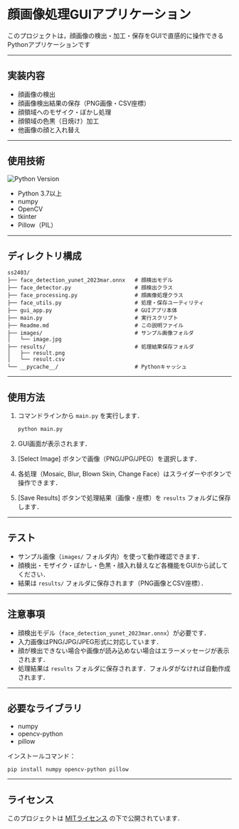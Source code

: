 # 顔画像処理GUIアプリケーション

このプロジェクトは，顔画像の検出・加工・保存をGUIで直感的に操作できるPythonアプリケーションです

---

## 実装内容

- 顔画像の検出
- 顔画像検出結果の保存（PNG画像・CSV座標）
- 顔領域へのモザイク・ぼかし処理
- 顔領域の色黒（日焼け）加工
- 他画像の顔と入れ替え

---

## 使用技術

![Python Version](https://img.shields.io/badge/Python-3.7%2B-blue)

- Python 3.7以上
- numpy
- OpenCV
- tkinter
- Pillow（PIL）

---

## ディレクトリ構成

```
ss2403/
├── face_detection_yunet_2023mar.onnx   # 顔検出モデル
├── face_detector.py                    # 顔検出クラス
├── face_processing.py                  # 顔画像処理クラス
├── face_utils.py                       # 処理・保存ユーティリティ
├── gui_app.py                          # GUIアプリ本体
├── main.py                             # 実行スクリプト
├── Readme.md                           # この説明ファイル
├── images/                             # サンプル画像フォルダ
│   └── image.jpg
├── results/                            # 処理結果保存フォルダ
│   ├── result.png
│   └── result.csv
└── __pycache__/                        # Pythonキャッシュ
```

---

## 使用方法

1. コマンドラインから `main.py` を実行します．

    ```bash
    python main.py
    ```

2. GUI画面が表示されます．

3. [Select Image] ボタンで画像（PNG/JPG/JPEG）を選択します．

4. 各処理（Mosaic, Blur, Blown Skin, Change Face）はスライダーやボタンで操作できます．

5. [Save Results] ボタンで処理結果（画像・座標）を `results` フォルダに保存します．

---

## テスト

- サンプル画像（`images/` フォルダ内）を使って動作確認できます．
- 顔検出・モザイク・ぼかし・色黒・顔入れ替えなど各機能をGUIから試してください．
- 結果は `results/` フォルダに保存されます（PNG画像とCSV座標）．

---

## 注意事項

- 顔検出モデル（`face_detection_yunet_2023mar.onnx`）が必要です．
- 入力画像はPNG/JPG/JPEG形式に対応しています．
- 顔が検出できない場合や画像が読み込めない場合はエラーメッセージが表示されます．
- 処理結果は `results` フォルダに保存されます．フォルダがなければ自動作成されます．

---

## 必要なライブラリ

- numpy
- opencv-python
- pillow

インストールコマンド：
```bash
pip install numpy opencv-python pillow
```

---

## ライセンス

このプロジェクトは [MITライセンス](https://opensource.org/licenses/MIT) の下で公開されています．
